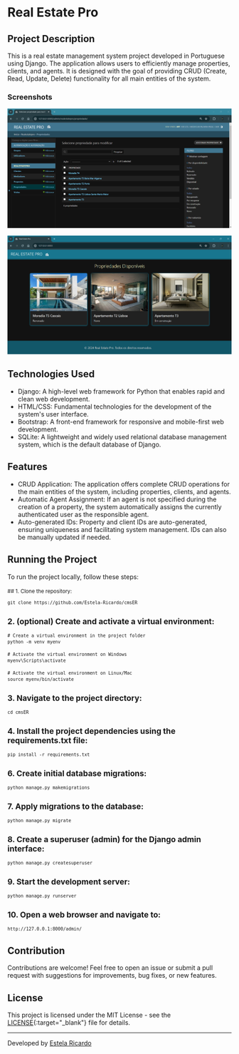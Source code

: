 # Real Estate Pro

## Project Description
This is a real estate management system project developed in Portuguese using Django. The application allows users to efficiently manage properties, clients, and agents. It is designed with the goal of providing CRUD (Create, Read, Update, Delete) functionality for all main entities of the system.

### Screenshots
![CRUD functionality in action: Easily create, read, update, and delete properties, clients and client actions with Real Estate Pro.](screenshots/crud.png)

![Real Estate Pro Webpage: Explore available properties with ease.](screenshots/webpage.png)

## Technologies Used
 - Django: A high-level web framework for Python that enables rapid and clean web development.
 - HTML/CSS: Fundamental technologies for the development of the system's user interface.
 - Bootstrap: A front-end framework for responsive and mobile-first web development.
 - SQLite: A lightweight and widely used relational database management system, which is the default database of Django.

## Features
 - CRUD Application: The application offers complete CRUD operations for the main entities of the system, including properties, clients, and agents.
 - Automatic Agent Assignment: If an agent is not specified during the creation of a property, the system automatically assigns the currently authenticated user as the responsible agent.
 - Auto-generated IDs: Property and client IDs are auto-generated, ensuring uniqueness and facilitating system management. IDs can also be manually updated if needed.

## Running the Project
To run the project locally, follow these steps:

<small>
## 1. Clone the repository:
   
    git clone https://github.com/Estela-Ricardo/cmsER
    

## 2.  (optional) Create and activate a virtual environment:
   
    # Create a virtual environment in the project folder
    python -m venv myenv

    # Activate the virtual environment on Windows
    myenv\Scripts\activate

    # Activate the virtual environment on Linux/Mac
    source myenv/bin/activate
    

## 3. Navigate to the project directory:

    cd cmsER
    

## 4. Install the project dependencies using the requirements.txt file:
   
    pip install -r requirements.txt
    

## 6. Create initial database migrations:    
   
    python manage.py makemigrations
    

## 7. Apply migrations to the database:
   
    python manage.py migrate
    

## 8. Create a superuser (admin) for the Django admin interface:
  
    python manage.py createsuperuser
    

## 9. Start the development server:
   
    python manage.py runserver
    

## 10. Open a web browser and navigate to: 

    http://127.0.0.1:8000/admin/
</small>   

## Contribution

Contributions are welcome! Feel free to open an issue or submit a pull request with suggestions for improvements, bug fixes, or new features.

## License

This project is licensed under the MIT License - see the [LICENSE](https://opensource.org/licenses/MIT){:target="_blank"} file for details.

---
Developed by [Estela Ricardo](https://github.com/Estela-Ricardo)
